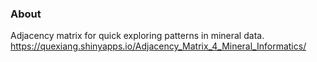 ### About
Adjacency matrix for quick exploring patterns in mineral data. 
https://quexiang.shinyapps.io/Adjacency_Matrix_4_Mineral_Informatics/
